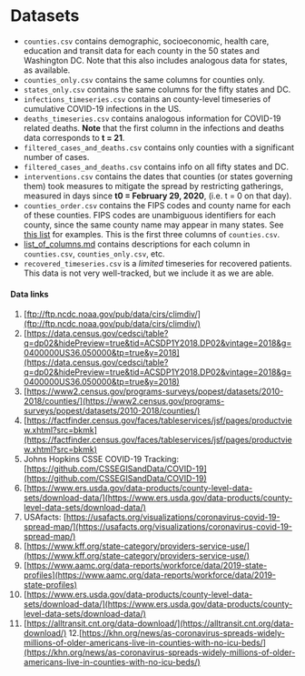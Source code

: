 # Datasets

* `counties.csv` contains demographic, socioeconomic, health care, education and transit data for
  each county in the 50 states and Washington DC. Note that this also includes analogous data for
  states, as available.
* `counties_only.csv` contains the same columns for counties only.
* `states_only.csv` contains the same columns for the fifty states and DC.
* `infections_timeseries.csv` contains an county-level timeseries of cumulative COVID-19 infections in the US.
* `deaths_timeseries.csv` contains analogous information for COVID-19 related deaths.
  **Note** that the first column in the infections and deaths data corresponds to **t = 21**.
* `filtered_cases_and_deaths.csv` contains only counties with a significant number of cases.
* `filtered_cases_and_deaths.csv` contains info on all fifty states and DC.
* `interventions.csv` contains the dates that counties (or states governing them) took measures to
  mitigate the spread by restricting gatherings, measured in days since **t0 = February 29, 2020**,
  (i.e. t = 0 on that day).
* `counties_order.csv` contains the FIPS codes and county name for each of these counties. FIPS
  codes are unambiguous identifiers for each county, since the same county name may appear in many
  states. See [this list](https://www.wikiwand.com/en/List_of_the_most_common_U.S._county_names)
  for examples. This is the first three columns of `counties.csv`.
* [list_of_columns.md](https://github.com/JieYingWu/COVID-19_US_County-level_Summaries/blob/master/data/list_of_columns.md)
  contains descriptions for each column in `counties.csv`, `counties_only.csv`, etc.
* `recovered_timeseries.csv` is a *limited* timeseries for recovered patients. This data is not
  very well-tracked, but we include it as we are able.

#### Data links
1. [ftp://ftp.ncdc.noaa.gov/pub/data/cirs/climdiv/](ftp://ftp.ncdc.noaa.gov/pub/data/cirs/climdiv/)
2. [https://data.census.gov/cedsci/table?q=dp02&hidePreview=true&tid=ACSDP1Y2018.DP02&vintage=2018&g=0400000US36.050000&tp=true&y=2018](https://data.census.gov/cedsci/table?q=dp02&hidePreview=true&tid=ACSDP1Y2018.DP02&vintage=2018&g=0400000US36.050000&tp=true&y=2018)
3. [https://www2.census.gov/programs-surveys/popest/datasets/2010-2018/counties/](https://www2.census.gov/programs-surveys/popest/datasets/2010-2018/counties/)
4. [https://factfinder.census.gov/faces/tableservices/jsf/pages/productview.xhtml?src=bkmk](https://factfinder.census.gov/faces/tableservices/jsf/pages/productview.xhtml?src=bkmk)
5. Johns Hopkins CSSE COVID-19 Tracking: [https://github.com/CSSEGISandData/COVID-19](https://github.com/CSSEGISandData/COVID-19)
6. [https://www.ers.usda.gov/data-products/county-level-data-sets/download-data/](https://www.ers.usda.gov/data-products/county-level-data-sets/download-data/)
7. USAfacts: [https://usafacts.org/visualizations/coronavirus-covid-19-spread-map/](https://usafacts.org/visualizations/coronavirus-covid-19-spread-map/)
8. [https://www.kff.org/state-category/providers-service-use/](https://www.kff.org/state-category/providers-service-use/)
9. [https://www.aamc.org/data-reports/workforce/data/2019-state-profiles](https://www.aamc.org/data-reports/workforce/data/2019-state-profiles)
10. [https://www.ers.usda.gov/data-products/county-level-data-sets/download-data/](https://www.ers.usda.gov/data-products/county-level-data-sets/download-data/)
11. [https://alltransit.cnt.org/data-download/](https://alltransit.cnt.org/data-download/)
12.[https://khn.org/news/as-coronavirus-spreads-widely-millions-of-older-americans-live-in-counties-with-no-icu-beds/](https://khn.org/news/as-coronavirus-spreads-widely-millions-of-older-americans-live-in-counties-with-no-icu-beds/)

